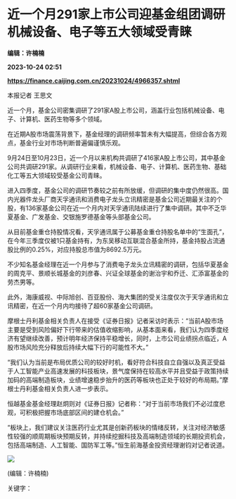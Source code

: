 # 近一个月291家上市公司迎基金组团调研 机械设备、电子等五大领域受青睐
**编辑：许楠楠**

**2023-10-24 02:51**

**https://finance.caijing.com.cn/20231024/4966357.shtml**

本报记者 王思文

近一个月，基金公司密集调研了291家A股上市公司，涵盖行业包括机械设备、电子、计算机、医药生物等多个领域。

在近期A股市场震荡背景下，基金经理的调研频率暂未有大幅提高，但综合各方观点，基金行业对市场判断普遍偏谨慎乐观。

9月24日至10月23日，近一个月以来机构共调研了416家A股上市公司，其中基金公司共调研291家。从调研行业来看，机械设备、电子、计算机、医药生物、基础化工等五大领域较受基金公司青睐。

进入四季度，基金公司的调研节奏较之前有所放缓，但调研的集中度仍然很高。国内光器件龙头厂商天孚通讯和消费电子龙头立讯精密是基金公司近期最关注的个股，有136家基金公司在近一个月内对天孚通讯陆续进行了集中调研。其中不乏华夏基金、广发基金、交银施罗德基金等头部基金公司。

从目前基金重仓持股情况看，天孚通讯属于公募基金重仓持股名单中的“生面孔”，在今年三季度仅被1只基金持有，为东吴移动互联混合基金所持，基金持股占流通股比例的0.25%，对应持股总市值为8692.5万元。

不少知名基金经理在近一个月参与了消费电子龙头立讯精密的调研，包括华夏基金的周克平、景顺长城基金的刘彦春、兴证全球基金的谢治宇和乔迁、汇添富基金的劳杰男等。

此外，海康威视、中际旭创、百亚股份、海大集团的受关注度仅次于天孚通讯和立讯精密，在近一个月内均接待了超60家基金公司调研。

摩根士丹利基金相关负责人在接受《证券日报》记者采访时表示：“当前A股市场主要是受到风险偏好下行带来的估值收缩影响，从基本面来看，我们认为四季度经济有望继续改善，预计明年经济保持平稳增长，同时，上市公司业绩拐点临近，A股市场风险充分释放后持续大幅下行的可能性不大。”

“我们认为当前是布局优质公司的较好时机，看好符合科技自立自强以及真正受益于人工智能产业高速发展的科技板块，景气度保持在较高水平并且受益于政策持续加码的高端制造板块，业绩增速稳步抬升的医药等板块也正处于较好的布局期。”摩根士丹利基金相关负责人进一步表示。

恒越基金基金经理赵炯则对《证券日报》记者称：“对于当前市场我们不必过度悲观，可积极把握市场底部区间的建仓机会。”

“板块上，我们建议关注医药行业尤其是创新药板块的情绪反转，关注对经济敏感性较强的顺周期板块预期反转，并持续挖掘科技及高端制造领域的长期投资机会，包括高端制造、人工智能、国防军工等。”恒生前海基金投资经理谢钧对记者说道。

![](https://tx1.cdn.caijing.com.cn/2014-03-27/114048455.jpg)

(编辑：许楠楠)

关键字：